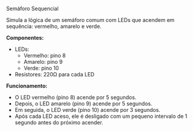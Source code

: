 Semáforo Sequencial

Simula a lógica de um semáforo comum com LEDs que acendem em sequência: vermelho, amarelo e verde.

**Componentes:**
- LEDs:
  - Vermelho: pino 8
  - Amarelo: pino 9
  - Verde: pino 10
- Resistores: 220Ω para cada LED

**Funcionamento:**
- O LED vermelho (pino 8) acende por 5 segundos.
- Depois, o LED amarelo (pino 9) acende por 5 segundos.
- Em seguida, o LED verde (pino 10) acende por 3 segundos.
- Após cada LED aceso, ele é desligado com um pequeno intervalo de 1 segundo antes do próximo acender.